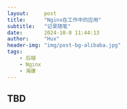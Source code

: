 ```yaml
---
layout:     post
title:      "Nginx在工作中的应用"
subtitle:   "记录随笔"
date:       2024-10-8 11:44:13
author:     "Hux"
header-img: "img/post-bg-alibaba.jpg"
tags:
    - 后端
    - Nginx
    - 海康
---
```


## TBD